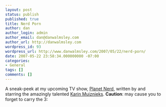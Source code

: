 ```yaml
---
layout: post
status: publish
published: true
title: Nerd Porn
author: dan
author_login: admin
author_email: dan@danwalmsley.com
author_url: http://danwalmsley.com
wordpress_id: 93
wordpress_url: http://www.danwalmsley.com/2007/05/22/nerd-porn/
date: 2007-05-22 23:58:34.000000000 -07:00
categories:
- General
tags: []
comments: []
---
```

A sneak-peek at my upcoming TV show, <a href="http://planetnerd.tv">Planet Nerd</a>, written by and starring the amazingly talented <a href="http://www.myspace.com/foolishgenius">Karin Muiznieks</a>. <strong>Caution</strong>: may cause you to forget to carry the 3:

<object width="425" height="350"> <param name="movie" value="http://www.youtube.com/v/B2EWYU0jM28"> </param> <embed src="http://www.youtube.com/v/B2EWYU0jM28" type="application/x-shockwave-flash" width="425" height="350"> </embed> </object>
